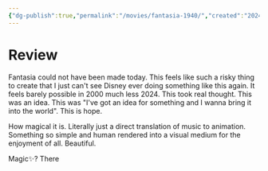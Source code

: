 ```yaml
---
{"dg-publish":true,"permalink":"/movies/fantasia-1940/","created":"2024-06-04","updated":"2024-06-04"}
---
```



# Review

Fantasia could not have been made today. This feels like such a risky thing to create that I just can't see Disney ever doing something like this again. It feels barely possible in 2000 much less 2024. This took real thought. This was an idea. This was "I've got an idea for something and I wanna bring it into the world". This is hope.

How magical it is. Literally just a direct translation of music to animation. Something so simple and human rendered into a visual medium for the enjoyment of all. Beautiful.

Magic✨? There
